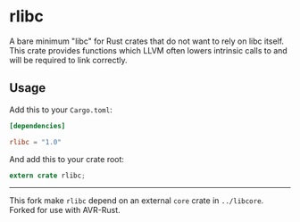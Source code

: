 rlibc
=====

A bare minimum "libc" for Rust crates that do not want to rely on libc itself.
This crate provides functions which LLVM often lowers intrinsic calls to and
will be required to link correctly.

## Usage

Add this to your `Cargo.toml`:

```toml
[dependencies]

rlibc = "1.0"
```

And add this to your crate root:

```rust
extern crate rlibc;
```

---

This fork make `rlibc` depend on an external `core` crate in `../libcore`. Forked for use with AVR-Rust.